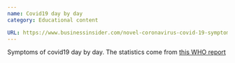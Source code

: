 ```yaml
---
name: Covid19 day by day
category: Educational content

URL: https://www.businessinsider.com/novel-coronavirus-covid-19-symptoms-day-by-day-2020-3
---
```


Symptoms of covid19 day by day. The statistics come from [this WHO report](https://www.who.int/docs/default-source/coronaviruse/who-china-joint-mission-on-covid-19-final-report.pdf)